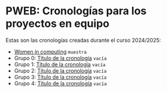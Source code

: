 # PWEB: Cronologías para los proyectos en equipo

Estas son las cronologías creadas durante el curso 2024/2025:

- [Women in computing](women-computing) `muestra`
- Grupo 0: [Título de la cronología](grupo0) `vacía`
- Grupo 1: [Título de la cronología](grupo1) `vacía`
- Grupo 2: [Título de la cronología](grupo2) `vacía`
- Grupo 3: [Título de la cronología](grupo3) `vacía`
- Grupo 4: [Título de la cronología](grupo4) `vacía` 
